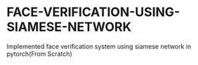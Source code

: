 # FACE-VERIFICATION-USING-SIAMESE-NETWORK
Implemented face verification system using siamese network in pytorch(From Scratch) 
